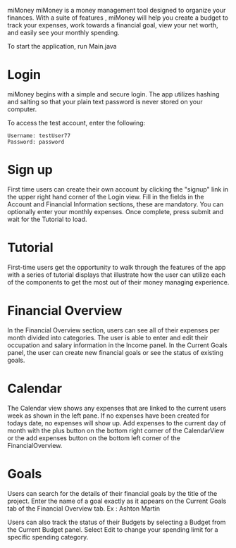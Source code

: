miMoney
miMoney is a money management tool designed to organize your finances. With a suite of features , miMoney will help you create a budget to track your expenses, work towards a financial goal, view your net worth, and easily see your monthly spending.

To start the application, run Main.java

# Login
miMoney begins with a simple and secure login. The app utilizes hashing and salting so that your plain text password is never stored on your computer.

To access the test account, enter the following:

	Username: testUser77
	Password: password

# Sign up
First time users can create their own account by clicking the "signup" link in the upper
right hand corner of the Login view. Fill in the fields in the Account and Financial Information sections, these are mandatory. You can optionally enter your monthly expenses. Once complete, press submit and wait for the Tutorial to load.

# Tutorial
First-time users get the opportunity to walk through the features of the app with a series of tutorial displays that illustrate how the user can utilize each of the components to get the most out of their money managing experience.

# Financial Overview
In the Financial Overview section, users can see all of their expenses per month divided into categories. The user is able to enter  and edit their occupation and salary information in the Income panel. In the Current Goals panel, the user can create new financial goals or see the status of existing goals.

# Calendar
The Calendar view shows any expenses that are linked to the current users week as shown in the left pane. If no expenses have been created for todays date, no expenses will show up. Add expenses to the current day of month with the plus button on the bottom right corner of the CalendarView or the add expenses button on the bottom left corner of the FinancialOverview.

# Goals
Users can search for the details of their financial goals by the title of the project.
Enter the name of a goal exactly as it appears on the Current Goals tab of the Financial Overview tab. Ex : Ashton Martin
 
 Users can also track the status of their Budgets by selecting a Budget from the Current Budget
 panel. Select Edit to change your spending limit for a specific spending category.